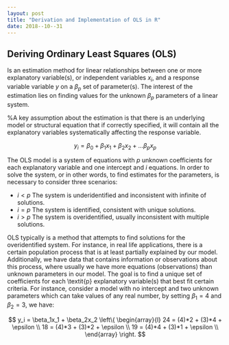 ```yaml
---
layout: post
title: "Derivation and Implementation of OLS in R"
date: 2018--10--31
---
```



## Deriving Ordinary Least Squares (OLS)
Is an estimation method for linear relationships between one or more explanatory variable(s), or independent variables $x_i$, and a response variable variable $y$ on a $\beta_p$ set of parameter(s).  The interest of the estimation lies on finding values for the unknown $\beta_p$ parameters of a linear system.

%A key assumption about the estimation is that there is an underlying model or structural equation that if correctly specified, it will contain all the explanatory variables systematically affecting the response variable.

$$y_i= \beta_0 + \beta_1x_1 + \beta_2x_2 + \dots \beta_px_p$$

The OLS model is a system of equations with $\textit{p}$ unknown coefficients for each explanatory variable and one intercept and $\textit{i}$ equations. In order to solve the system, or in other words, to find estimates for the parameters, is necessary to consider three scenarios:


 * $i<p$ The system is underidentified and inconsistent with infinite of solutions. 
 * $i=p$ The system is identified, consistent with unique solutions.
 * $i>p$ The system is overidentified, usually inconsistent with multiple solutions.


OLS typically is a method that attempts to find solutions for the overidentified system. For instance, in real life applications, there is a certain population process that is at least partially explained by our model. Additionally, we have data that contains information or observations about this process, where usually we have more equations (observations) than unknown parameters in our model. The goal is to find a unique set of coefficients for each \textit{p} explanatory variable(s) that best fit certain criteria. For instance, consider a model with no intercept and two unknown parameters which can take values of any real number, by setting $\beta_1=4$ and $\beta_2=3$, we have:

$$ y_i = \beta_1x_1 + \beta_2x_2   \left\{
\begin{array}{l}
       24 =  (4)*2 + (3)*4 + \epsilon  \\
       18 = (4)*3 + (3)*2 + \epsilon \\
       19 = (4)*4 + (3)*1 + \epsilon \\
       \end{array} 
\right. $$
